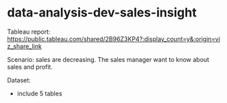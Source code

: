 # data-analysis-dev-sales-insight

Tableau report: https://public.tableau.com/shared/2B96Z3KP4?:display_count=y&:origin=viz_share_link

Scenario: 
sales are decreasing. The sales manager want to know about sales and profit.

Dataset:
- include 5 tables


